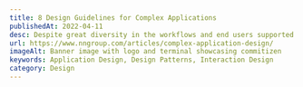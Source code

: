 ```yaml
---
title: 8 Design Guidelines for Complex Applications
publishedAt: 2022-04-11
desc: Despite great diversity in the workflows and end users supported by complex applications, these 8 design guidelines are generally applicable.
url: https://www.nngroup.com/articles/complex-application-design/
imageAlt: Banner image with logo and terminal showcasing commitizen
keywords: Application Design, Design Patterns, Interaction Design
category: Design
---
```

